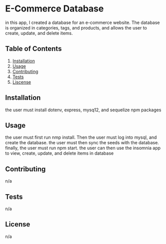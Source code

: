 # E-Commerce Database

  in this app, I created a database for an e-commerce website. The database is organized in categories, tags, and products, and allows the user to create, update, and delete items.

  ## Table of Contents

  1. [Installation](#installation)
  2. [Usage](#usage)
  3. [Contributing](#contributing)
  4. [Tests](#tests)
  5. [Liscense](#liscense)
  
  ## Installation
  
  the user must install dotenv, express, mysq12, and sequelize npm packages
  
  ## Usage
  
  the user must first run nmp install. Then the user must log into mysql, and create the database. the user must then sync the seeds with the database. finally, the user must run npm start. the user can then use the insomnia app to view, create, update, and delete items in database 
  
  ## Contributing
  
  n/a

  ## Tests
  
  n/a
  
  ## License
  
  n/a

